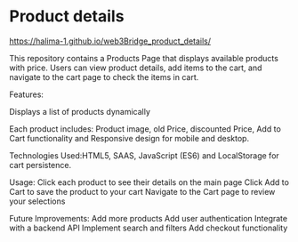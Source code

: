 # Product details

https://halima-1.github.io/web3Bridge_product_details/

This repository contains a Products Page that displays available products with price. Users can view product details, add items to the cart, and navigate to the cart page to check the items in cart.

Features:

Displays a list of products dynamically

Each product includes: Product image, old Price, discounted Price, Add to Cart functionality and Responsive design for mobile and desktop.

Technologies Used:HTML5, SAAS, JavaScript (ES6) and LocalStorage for cart persistence.


Usage:
Click each product to see their details on the main page
Click Add to Cart to save the product to your cart
Navigate to the Cart page to review your selections

Future Improvements:
Add more products
Add user authentication
Integrate with a backend API
Implement search and filters
Add checkout functionality



